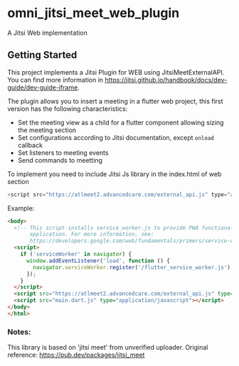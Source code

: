 # omni_jitsi_meet_web_plugin

A Jitsi Web implementation

## Getting Started

This project implements a Jitsi Plugin for WEB using JitsiMeetExternalAPI. You can find more information in https://jitsi.github.io/handbook/docs/dev-guide/dev-guide-iframe.


The plugin allows you to insert a meeting in a flutter web project, this first version has the following characteristics:
* Set the meeting view as a child for a flutter component allowing sizing the meeting section
* Set configurations according to Jitsi documentation, except `onload` callback
* Set listeners to meeting events
* Send commands to meetting

To implement you need to include Jitsi Js library in the index.html of web section
```javascript
<script src="https://atlmeet2.advancedcare.com/external_api.js" type="application/javascript"></script>
```

Example:
```html
<body>
  <!-- This script installs service_worker.js to provide PWA functionality to
       application. For more information, see:
       https://developers.google.com/web/fundamentals/primers/service-workers -->
  <script>
    if ('serviceWorker' in navigator) {
      window.addEventListener('load', function () {
        navigator.serviceWorker.register('/flutter_service_worker.js');
      });
    }
  </script>
  <script src="https://atlmeet2.advancedcare.com/external_api.js" type="application/javascript"></script>
  <script src="main.dart.js" type="application/javascript"></script>
</body>
</html>
```

### Notes:
This library is based on 'jitsi meet' from unverified uploader.
Original reference: https://pub.dev/packages/jitsi_meet